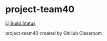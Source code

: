 # project-team40

[![Build Status](https://travis-ci.com/cs361fall2018/project-team40.svg?branch=master)](https://travis-ci.com/cs361fall2018/project-team40)

project-team40 created by GitHub Classroom
